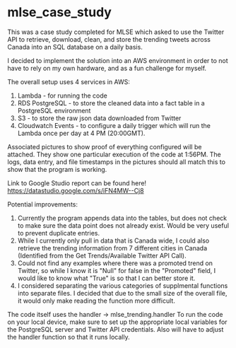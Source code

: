 # mlse_case_study
This was a case study completed for MLSE which asked to use the Twitter API to retrieve, download, clean, and store the trending tweets across Canada into an SQL database on a daily basis.

I decided to implement the solution into an AWS environment in order to not have to rely on my own hardware, and as a fun challenge for myself. 

The overall setup uses 4 services in AWS:
1. Lambda - for running the code
2. RDS PostgreSQL - to store the cleaned data into a fact table in a PostgreSQL environment
3. S3 - to store the raw json data downloaded from Twitter
4. Cloudwatch Events - to configure a daily trigger which will run the Lambda once per day at 4 PM (20:00GMT). 

Associated pictures to show proof of everything configured will be attached. They show one particular execution of the code at 1:56PM. The logs, data entry, and file timestamps in the pictures should all match this to show that the program is working.

Link to Google Studio report can be found here! https://datastudio.google.com/s/iFN4MW--Cj8

Potential improvements:
1. Currently the program appends data into the tables, but does not check to make sure the data point does not already exist. Would be very useful to prevent duplicate entries.
2. While I currently only pull in data that is Canada wide, I could also retrieve the trending information from 7 different cities in Canada (Identified from the Get Trends/Available Twitter API Call). 
3. Could not find any examples where there was a promoted trend on Twitter, so while I know it is "Null" for false in the "Promoted" field, I would like to know what "True" is so that I can better store it.
4. I considered separating the various categories of supplmental functions into separate files. I decided that due to the small size of the overall file, it would only make reading the function more difficult.

The code itself uses the handler -> mlse_trending.handler
To run the code on your local device, make sure to set up the appropriate local variables for the PostgreSQL server and Twitter API credentials. Also will have to adjust the handler function so that it runs locally.
